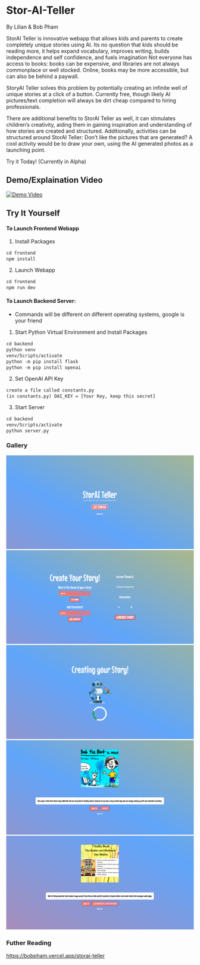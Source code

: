 # Stor-AI-Teller

By Lilian & Bob Pham

StorAI Teller is innovative webapp that allows kids and parents to create completely unique stories using AI. 
Its no question that kids should be reading more, it helps expand vocabulary, improves writing, builds independence and self confidence, and fuels imagination
Not everyone has access to books: books can be expensive, and libraries are not always commonplace or well stocked. Online, books may be more accessible, but can also be behind a paywall.


StoryAI Teller solves this problem by potentially creating an infinite well of unique stories at a click of a button. Currently free, though likely AI pictures/text completion will always be dirt cheap compared to hiring professionals. 

There are additional benefits to StorAI Teller as well, it can stimulates children’s creativity, aiding them in gaining inspiration and understanding of how stories are created and structured. Additionally, activities can be structured around StorAI Teller: Don’t like the pictures that are generated? A cool activity would be to draw your own, using the AI generated photos as a launching point.

Try it Today! (Currently in Alpha)

## Demo/Explaination Video

[![Demo Video](https://img.youtube.com/vi/hzhaBG5DpFo/hqdefault.jpg)](http://www.youtube.com/watch?v=hzhaBG5DpFo)

## Try It Yourself

#### To Launch Frontend Webapp

1. Install Packages
```
cd frontend
npm install
```
2. Launch Webapp

```
cd frontend
npm run dev
```
#### To Launch Backend Server:

* Commands will be different on different operating systems, google is your friend

1. Start Python Virtual Environment and Install Packages
```
cd backend
python venv
venv/Scripts/activate
python -m pip install flask
python -m pip install openai
``` 
2. Set OpenAI API Key
```
create a file called constants.py
(in constants.py) OAI_KEY = [Your Key, keep this secret]
```
3. Start Server
``` 
cd backend
venv/Scripts/activate
python server.py
``` 

### Gallery
<img src="./frontend/src/assets/Screenshot 2023-01-29 154914.png">
<img src="./frontend/src/assets/create_story_page.png">
<img src="./frontend/src/assets/loading_page.png">
<img src="./frontend/src/assets/page1.png">
<img src="./frontend/src/assets/pagelast.png">

### Futher Reading
https://bobpham.vercel.app/storai-teller

